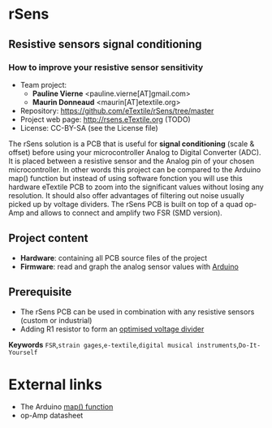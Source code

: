 # rSens
## Resistive sensors signal conditioning
### How to improve your resistive sensor sensitivity

- Team project:
    - **Pauline Vierne** <pauline.vierne[AT]gmail.com>
    - **Maurin Donneaud** <maurin[AT]etextile.org>
- Repository: https://github.com/eTextile/rSens/tree/master
- Project web page: http://rsens.eTextile.org (TODO)
- License: CC-BY-SA (see the License file)

The rSens solution is a PCB that is useful for **signal conditioning** (scale & offset) before using your microcontroller Analog to Digital Converter (ADC). It is placed between a resistive sensor and the Analog pin of your chosen microcontroller. 
In other words this project can be compared to the Arduino map() function but instead of using software fonction you will use this hardware eTextile PCB to zoom into the significant values without losing any resolution. It should also offer advantages of filtering out noise usually picked up by voltage dividers. 
The rSens PCB is built on top of a quad op-Amp and allows to connect and amplify two FSR (SMD version).

## Project content
- **Hardware**: containing all PCB source files of the project
- **Firmware**: read and graph the analog sensor values with [Arduino](https://www.arduino.cc/)

## Prerequisite
- The rSens PCB can be used in combination with any resistive sensors (custom or industrial)
- Adding R1 resistor to form an [optimised voltage divider](./Hardware#prerequisite)

**Keywords** `FSR`,`strain gages`,`e-textile`,`digital musical instruments`,`Do-It-Yourself`

# External links
- The Arduino [map() function](https://www.arduino.cc/reference/en/language/functions/math/map/)
- op-Amp datasheet

